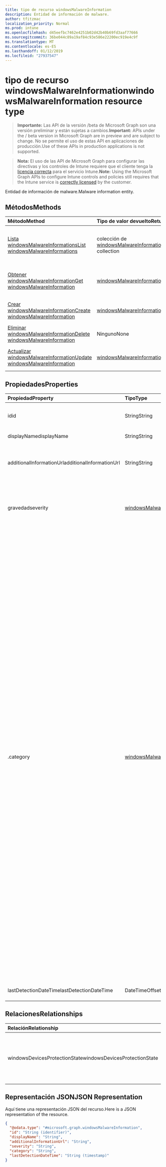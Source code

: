 ```yaml
---
title: tipo de recurso windowsMalwareInformation
description: Entidad de información de malware.
author: tfitzmac
localization_priority: Normal
ms.prod: intune
ms.openlocfilehash: d45eefbc7462e4251b02d42b40b69fd3aaf77666
ms.sourcegitcommit: 36be044c89a19af84c93e586e22200ec919e4c9f
ms.translationtype: MT
ms.contentlocale: es-ES
ms.lasthandoff: 01/12/2019
ms.locfileid: "27937547"
---
```

# <a name="windowsmalwareinformation-resource-type"></a><span data-ttu-id="08ca6-103">tipo de recurso windowsMalwareInformation</span><span class="sxs-lookup"><span data-stu-id="08ca6-103">windowsMalwareInformation resource type</span></span>

> <span data-ttu-id="08ca6-104">**Importante:** Las API de la versión /beta de Microsoft Graph son una versión preliminar y están sujetas a cambios.</span><span class="sxs-lookup"><span data-stu-id="08ca6-104">**Important:** APIs under the / beta version in Microsoft Graph are in preview and are subject to change.</span></span> <span data-ttu-id="08ca6-105">No se permite el uso de estas API en aplicaciones de producción.</span><span class="sxs-lookup"><span data-stu-id="08ca6-105">Use of these APIs in production applications is not supported.</span></span>

> <span data-ttu-id="08ca6-106">**Nota:** El uso de las API de Microsoft Graph para configurar las directivas y los controles de Intune requiere que el cliente tenga la [licencia correcta](https://go.microsoft.com/fwlink/?linkid=839381) para el servicio Intune.</span><span class="sxs-lookup"><span data-stu-id="08ca6-106">**Note:** Using the Microsoft Graph APIs to configure Intune controls and policies still requires that the Intune service is [correctly licensed](https://go.microsoft.com/fwlink/?linkid=839381) by the customer.</span></span>

<span data-ttu-id="08ca6-107">Entidad de información de malware.</span><span class="sxs-lookup"><span data-stu-id="08ca6-107">Malware information entity.</span></span>
## <a name="methods"></a><span data-ttu-id="08ca6-108">Métodos</span><span class="sxs-lookup"><span data-stu-id="08ca6-108">Methods</span></span>
|<span data-ttu-id="08ca6-109">Método</span><span class="sxs-lookup"><span data-stu-id="08ca6-109">Method</span></span>|<span data-ttu-id="08ca6-110">Tipo de valor devuelto</span><span class="sxs-lookup"><span data-stu-id="08ca6-110">Return Type</span></span>|<span data-ttu-id="08ca6-111">Descripción</span><span class="sxs-lookup"><span data-stu-id="08ca6-111">Description</span></span>|
|:---|:---|:---|
|[<span data-ttu-id="08ca6-112">Lista windowsMalwareInformations</span><span class="sxs-lookup"><span data-stu-id="08ca6-112">List windowsMalwareInformations</span></span>](../api/intune-devices-windowsmalwareinformation-list.md)|<span data-ttu-id="08ca6-113">colección de [windowsMalwareInformation](../resources/intune-devices-windowsmalwareinformation.md)</span><span class="sxs-lookup"><span data-stu-id="08ca6-113">[windowsMalwareInformation](../resources/intune-devices-windowsmalwareinformation.md) collection</span></span>|<span data-ttu-id="08ca6-114">Propiedades de la lista y relaciones de los objetos [windowsMalwareInformation](../resources/intune-devices-windowsmalwareinformation.md) .</span><span class="sxs-lookup"><span data-stu-id="08ca6-114">List properties and relationships of the [windowsMalwareInformation](../resources/intune-devices-windowsmalwareinformation.md) objects.</span></span>|
|[<span data-ttu-id="08ca6-115">Obtener windowsMalwareInformation</span><span class="sxs-lookup"><span data-stu-id="08ca6-115">Get windowsMalwareInformation</span></span>](../api/intune-devices-windowsmalwareinformation-get.md)|[<span data-ttu-id="08ca6-116">windowsMalwareInformation</span><span class="sxs-lookup"><span data-stu-id="08ca6-116">windowsMalwareInformation</span></span>](../resources/intune-devices-windowsmalwareinformation.md)|<span data-ttu-id="08ca6-117">Leer las propiedades y las relaciones del objeto [windowsMalwareInformation](../resources/intune-devices-windowsmalwareinformation.md) .</span><span class="sxs-lookup"><span data-stu-id="08ca6-117">Read properties and relationships of the [windowsMalwareInformation](../resources/intune-devices-windowsmalwareinformation.md) object.</span></span>|
|[<span data-ttu-id="08ca6-118">Crear windowsMalwareInformation</span><span class="sxs-lookup"><span data-stu-id="08ca6-118">Create windowsMalwareInformation</span></span>](../api/intune-devices-windowsmalwareinformation-create.md)|[<span data-ttu-id="08ca6-119">windowsMalwareInformation</span><span class="sxs-lookup"><span data-stu-id="08ca6-119">windowsMalwareInformation</span></span>](../resources/intune-devices-windowsmalwareinformation.md)|<span data-ttu-id="08ca6-120">Crear un nuevo objeto [windowsMalwareInformation](../resources/intune-devices-windowsmalwareinformation.md) .</span><span class="sxs-lookup"><span data-stu-id="08ca6-120">Create a new [windowsMalwareInformation](../resources/intune-devices-windowsmalwareinformation.md) object.</span></span>|
|[<span data-ttu-id="08ca6-121">Eliminar windowsMalwareInformation</span><span class="sxs-lookup"><span data-stu-id="08ca6-121">Delete windowsMalwareInformation</span></span>](../api/intune-devices-windowsmalwareinformation-delete.md)|<span data-ttu-id="08ca6-122">Ninguno</span><span class="sxs-lookup"><span data-stu-id="08ca6-122">None</span></span>|<span data-ttu-id="08ca6-123">Elimina un [windowsMalwareInformation](../resources/intune-devices-windowsmalwareinformation.md).</span><span class="sxs-lookup"><span data-stu-id="08ca6-123">Deletes a [windowsMalwareInformation](../resources/intune-devices-windowsmalwareinformation.md).</span></span>|
|[<span data-ttu-id="08ca6-124">Actualizar windowsMalwareInformation</span><span class="sxs-lookup"><span data-stu-id="08ca6-124">Update windowsMalwareInformation</span></span>](../api/intune-devices-windowsmalwareinformation-update.md)|[<span data-ttu-id="08ca6-125">windowsMalwareInformation</span><span class="sxs-lookup"><span data-stu-id="08ca6-125">windowsMalwareInformation</span></span>](../resources/intune-devices-windowsmalwareinformation.md)|<span data-ttu-id="08ca6-126">Actualizar las propiedades de un objeto [windowsMalwareInformation](../resources/intune-devices-windowsmalwareinformation.md) .</span><span class="sxs-lookup"><span data-stu-id="08ca6-126">Update the properties of a [windowsMalwareInformation](../resources/intune-devices-windowsmalwareinformation.md) object.</span></span>|

## <a name="properties"></a><span data-ttu-id="08ca6-127">Propiedades</span><span class="sxs-lookup"><span data-stu-id="08ca6-127">Properties</span></span>
|<span data-ttu-id="08ca6-128">Propiedad</span><span class="sxs-lookup"><span data-stu-id="08ca6-128">Property</span></span>|<span data-ttu-id="08ca6-129">Tipo</span><span class="sxs-lookup"><span data-stu-id="08ca6-129">Type</span></span>|<span data-ttu-id="08ca6-130">Descripción</span><span class="sxs-lookup"><span data-stu-id="08ca6-130">Description</span></span>|
|:---|:---|:---|
|<span data-ttu-id="08ca6-131">id</span><span class="sxs-lookup"><span data-stu-id="08ca6-131">id</span></span>|<span data-ttu-id="08ca6-132">String</span><span class="sxs-lookup"><span data-stu-id="08ca6-132">String</span></span>|<span data-ttu-id="08ca6-133">El identificador único.</span><span class="sxs-lookup"><span data-stu-id="08ca6-133">The unique Identifier.</span></span> <span data-ttu-id="08ca6-134">Este es el identificador de malware.</span><span class="sxs-lookup"><span data-stu-id="08ca6-134">This is malware id.</span></span>|
|<span data-ttu-id="08ca6-135">displayName</span><span class="sxs-lookup"><span data-stu-id="08ca6-135">displayName</span></span>|<span data-ttu-id="08ca6-136">String</span><span class="sxs-lookup"><span data-stu-id="08ca6-136">String</span></span>|<span data-ttu-id="08ca6-137">Nombre de malware</span><span class="sxs-lookup"><span data-stu-id="08ca6-137">Malware name</span></span>|
|<span data-ttu-id="08ca6-138">additionalInformationUrl</span><span class="sxs-lookup"><span data-stu-id="08ca6-138">additionalInformationUrl</span></span>|<span data-ttu-id="08ca6-139">String</span><span class="sxs-lookup"><span data-stu-id="08ca6-139">String</span></span>|<span data-ttu-id="08ca6-140">Dirección URL de información para obtener más información sobre el malware</span><span class="sxs-lookup"><span data-stu-id="08ca6-140">Information URL to learn more about the malware</span></span>|
|<span data-ttu-id="08ca6-141">gravedad</span><span class="sxs-lookup"><span data-stu-id="08ca6-141">severity</span></span>|[<span data-ttu-id="08ca6-142">windowsMalwareSeverity</span><span class="sxs-lookup"><span data-stu-id="08ca6-142">windowsMalwareSeverity</span></span>](../resources/intune-devices-windowsmalwareseverity.md)|<span data-ttu-id="08ca6-143">Gravedad del malware.</span><span class="sxs-lookup"><span data-stu-id="08ca6-143">Severity of the malware.</span></span> <span data-ttu-id="08ca6-144">Los valores posibles son: `unknown`, `low`, `moderate`, `high` y `severe`.</span><span class="sxs-lookup"><span data-stu-id="08ca6-144">Possible values are: `unknown`, `low`, `moderate`, `high`, `severe`.</span></span>|
|<span data-ttu-id="08ca6-145">.</span><span class="sxs-lookup"><span data-stu-id="08ca6-145">category</span></span>|[<span data-ttu-id="08ca6-146">windowsMalwareCategory</span><span class="sxs-lookup"><span data-stu-id="08ca6-146">windowsMalwareCategory</span></span>](../resources/intune-devices-windowsmalwarecategory.md)|<span data-ttu-id="08ca6-147">Categoría del malware.</span><span class="sxs-lookup"><span data-stu-id="08ca6-147">Category of the malware.</span></span> <span data-ttu-id="08ca6-148">Los valores posibles son: `invalid`, `adware`, `spyware`, `passwordStealer`, `trojanDownloader`, `worm`, `backdoor`, `remoteAccessTrojan`, `trojan`, `emailFlooder`, `keylogger`, `dialer`, `monitoringSoftware`, `browserModifier`, `cookie`, `browserPlugin`, `aolExploit`, `nuker`, `securityDisabler` , `jokeProgram`, `hostileActiveXControl`, `softwareBundler`, `stealthNotifier`, `settingsModifier`, `toolBar`, `remoteControlSoftware`, `trojanFtp`, `potentialUnwantedSoftware`, `icqExploit`, `trojanTelnet`, `exploit`, `filesharingProgram`, `malwareCreationTool`, `remote_Control_Software`, `tool`, `trojanDenialOfService`, `trojanDropper`, `trojanMassMailer` , `trojanMonitoringSoftware`, `trojanProxyServer`, `virus`, `known`, `unknown`, `spp`, `behavior`, `vulnerability`, `policy`, `enterpriseUnwantedSoftware`, `ransom`, `hipsRule`.</span><span class="sxs-lookup"><span data-stu-id="08ca6-148">Possible values are: `invalid`, `adware`, `spyware`, `passwordStealer`, `trojanDownloader`, `worm`, `backdoor`, `remoteAccessTrojan`, `trojan`, `emailFlooder`, `keylogger`, `dialer`, `monitoringSoftware`, `browserModifier`, `cookie`, `browserPlugin`, `aolExploit`, `nuker`, `securityDisabler`, `jokeProgram`, `hostileActiveXControl`, `softwareBundler`, `stealthNotifier`, `settingsModifier`, `toolBar`, `remoteControlSoftware`, `trojanFtp`, `potentialUnwantedSoftware`, `icqExploit`, `trojanTelnet`, `exploit`, `filesharingProgram`, `malwareCreationTool`, `remote_Control_Software`, `tool`, `trojanDenialOfService`, `trojanDropper`, `trojanMassMailer`, `trojanMonitoringSoftware`, `trojanProxyServer`, `virus`, `known`, `unknown`, `spp`, `behavior`, `vulnerability`, `policy`, `enterpriseUnwantedSoftware`, `ransom`, `hipsRule`.</span></span>|
|<span data-ttu-id="08ca6-149">lastDetectionDateTime</span><span class="sxs-lookup"><span data-stu-id="08ca6-149">lastDetectionDateTime</span></span>|<span data-ttu-id="08ca6-150">DateTimeOffset</span><span class="sxs-lookup"><span data-stu-id="08ca6-150">DateTimeOffset</span></span>|<span data-ttu-id="08ca6-151">La última vez que se detecta el malware</span><span class="sxs-lookup"><span data-stu-id="08ca6-151">The last time the malware is detected</span></span>|

## <a name="relationships"></a><span data-ttu-id="08ca6-152">Relaciones</span><span class="sxs-lookup"><span data-stu-id="08ca6-152">Relationships</span></span>
|<span data-ttu-id="08ca6-153">Relación</span><span class="sxs-lookup"><span data-stu-id="08ca6-153">Relationship</span></span>|<span data-ttu-id="08ca6-154">Tipo</span><span class="sxs-lookup"><span data-stu-id="08ca6-154">Type</span></span>|<span data-ttu-id="08ca6-155">Descripción</span><span class="sxs-lookup"><span data-stu-id="08ca6-155">Description</span></span>|
|:---|:---|:---|
|<span data-ttu-id="08ca6-156">windowsDevicesProtectionState</span><span class="sxs-lookup"><span data-stu-id="08ca6-156">windowsDevicesProtectionState</span></span>|<span data-ttu-id="08ca6-157">colección de [windowsProtectionState](../resources/intune-devices-windowsprotectionstate.md)</span><span class="sxs-lookup"><span data-stu-id="08ca6-157">[windowsProtectionState](../resources/intune-devices-windowsprotectionstate.md) collection</span></span>|<span data-ttu-id="08ca6-158">Lista de estado de protección de dispositivos afectado con el malware actual</span><span class="sxs-lookup"><span data-stu-id="08ca6-158">List of devices' protection status affected with the current malware</span></span>|

## <a name="json-representation"></a><span data-ttu-id="08ca6-159">Representación JSON</span><span class="sxs-lookup"><span data-stu-id="08ca6-159">JSON Representation</span></span>
<span data-ttu-id="08ca6-160">Aquí tiene una representación JSON del recurso.</span><span class="sxs-lookup"><span data-stu-id="08ca6-160">Here is a JSON representation of the resource.</span></span>
<!-- {
  "blockType": "resource",
  "keyProperty": "id",
  "@odata.type": "microsoft.graph.windowsMalwareInformation"
}
-->
``` json
{
  "@odata.type": "#microsoft.graph.windowsMalwareInformation",
  "id": "String (identifier)",
  "displayName": "String",
  "additionalInformationUrl": "String",
  "severity": "String",
  "category": "String",
  "lastDetectionDateTime": "String (timestamp)"
}
```





